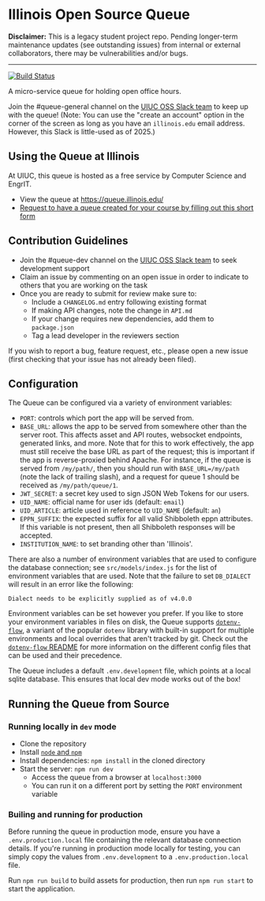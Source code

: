 # Illinois Open Source Queue

**Disclaimer:** This is a legacy student project repo. Pending longer-term maintenance updates (see outstanding issues) from internal or external collaborators, there may be vulnerabilities and/or bugs.

---

[![Build Status](https://travis-ci.org/illinois/queue.svg?branch=master)](https://travis-ci.org/illinois/queue)

A micro-service queue for holding open office hours.

Join the #queue-general channel on the [UIUC OSS Slack team](https://illinois-oss.slack.com) to keep up with the queue! (Note: You can use the "create an account" option in the corner of the screen as long as you have an `illinois.edu` email address. However, this Slack is little-used as of 2025.)

## Using the Queue at Illinois

At UIUC, this queue is hosted as a free service by Computer Science and EngrIT.

- View the queue at https://queue.illinois.edu/
- [Request to have a queue created for your course by filling out this short form](https://forms.illinois.edu/sec/691281)

## Contribution Guidelines

- Join the #queue-dev channel on the [UIUC OSS Slack team](https://illinois-oss.slack.com) to seek development support
- Claim an issue by commenting on an open issue in order to indicate to others that you are working on the task
- Once you are ready to submit for review make sure to:
  - Include a `CHANGELOG.md` entry following existing format
  - If making API changes, note the change in `API.md`
  - If your change requires new dependencies, add them to `package.json`
  - Tag a lead developer in the reviewers section

If you wish to report a bug, feature request, etc., please open a new issue (first checking that your issue has not already been filed).

## Configuration

The Queue can be configured via a variety of environment variables:

- `PORT`: controls which port the app will be served from.
- `BASE_URL`: allows the app to be served from somewhere other than the server
  root. This affects asset and API routes, websocket endpoints, generated links,
  and more. Note that for this to work effectively, the app must still receive
  the base URL as part of the request; this is important if the app is
  reverse-proxied behind Apache. For instance, if the queue is served from
  `/my/path/`, then you should run with `BASE_URL=/my/path` (note the lack of
  trailing slash), and a request for queue 1 should be received as `/my/path/queue/1`.
- `JWT_SECRET`: a secret key used to sign JSON Web Tokens for our users.
- `UID_NAME`: official name for user ids (default: `email`)
- `UID_ARTICLE`: article used in reference to `UID_NAME` (default: `an`)
- `EPPN_SUFFIX`: the expected suffix for all valid Shibboleth eppn attributes. If this variable is not present, then all Shibboleth responses will be accepted.
- `INSTITUTION_NAME`: to set branding other than 'Illinois'.

There are also a number of environment variables that are used to configure the database connection; see `src/models/index.js` for the list of environment variables that are used. Note that the failure to set `DB_DIALECT` will result in an error like the following:

```
Dialect needs to be explicitly supplied as of v4.0.0
```

Environment variables can be set however you prefer. If you like to store your environment variables in files on disk, the Queue supports [`dotenv-flow`](https://www.npmjs.com/package/dotenv-flow), a variant of the popular `dotenv` library with built-in support for multiple environments and local overrides that aren't tracked by git. Check out the [`dotenv-flow` README](https://www.npmjs.com/package/dotenv-flow#README) for more information on the different config files that can be used and their precedence.

The Queue includes a default `.env.development` file, which points at a local sqlite database. This ensures that local dev mode works out of the box!

## Running the Queue from Source

### Running locally in `dev` mode

- Clone the repository
- Install [`node` and `npm`](https://nodejs.org/en/download/package-manager/)
- Install dependencies: `npm install` in the cloned directory
- Start the server: `npm run dev`
  - Access the queue from a browser at `localhost:3000`
  - You can run it on a different port by setting the `PORT` environment variable

### Builing and running for production

Before running the queue in production mode, ensure you have a `.env.production.local` file containing the relevant database connection details. If you're running in production mode locally for testing, you can simply copy the values from `.env.development` to a `.env.production.local` file.

Run `npm run build` to build assets for production, then run `npm run start` to start the application.
